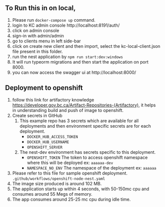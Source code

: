 ## To Run this in on local,
1. Please  run `docker-compose up` command.
2. login to KC admin console http://localhost:8191/auth/
3. click on admin console
4. sign-in with admin/admin
5. go to clients menu in left side-bar
6. click on create new client and then import, select the kc-local-client.json file present in this folder.
7. run the nest application by `npm run start:dev:windows`
8. It will run typeorm migrations and then start the application on port 8000.
9. you can now access the swagger ui at http://localhost:8000/

## Deployment to openshift
1. follow this link for artifactory knowledge https://developer.gov.bc.ca/Artifact-Repositories-(Artifactory),  it helps in understanding build and push of image to openshift.
2. Create secrets in GitHub
    1. This example repo has 3 secrets which are available for all deployments and then environment specific secrets are for each deployment.
        - `DOCKER_HUB_ACCESS_TOKEN`
        - `DOCKER_HUB_USERNAME`
        - `OPENSHIFT_SERVER`
    2. The nest-dev environment has secrets specific to this deployment.
        - `OPENSHIFT_TOKEN` The token to access openshift namespace where this will be deployed ex: `aaaaaa-dev`
        - `NAMESPACE_NO_ENV` The namespace of the deployment ex: `aaaaaa`
3. Please refer to this file for sample openshift deployment. `.github/workflows/openshift-node-nest.yaml`
4. The image size produced is around 102 MB.
5. The application starts up within 4 seconds, with 50-150mc cpu and consumes around 55 Megs of memory.
6. The app consumes around 25-25 mc cpu during idle time.
